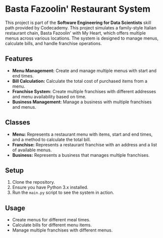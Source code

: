 # Basta Fazoolin' Restaurant System

This project is part of the **Software Engineering for Data Scientists** skill path provided by Codecademy.
This project simulates a family-style Italian restaurant chain, Basta Fazoolin' with My Heart, which offers multiple menus across various locations. The system is designed to manage menus, calculate bills, and handle franchise operations.

## Features
- **Menu Management:** Create and manage multiple menus with start and end times.
- **Bill Calculation:** Calculate the total cost of purchased items from a menu.
- **Franchise System:** Create multiple franchises with different addresses and menu availability based on time.
- **Business Management:** Manage a business with multiple franchises and menus.

## Classes
- **Menu:** Represents a restaurant menu with items, start and end times, and a method to calculate the total bill.
- **Franchise:** Represents a restaurant franchise with an address and a list of available menus.
- **Business:** Represents a business that manages multiple franchises.

## Setup
1. Clone the repository.
2. Ensure you have Python 3.x installed.
3. Run the `main.py` script to see the system in action.

## Usage
- Create menus for different meal times.
- Calculate bills for different menu items.
- Manage multiple franchises with different menus.

